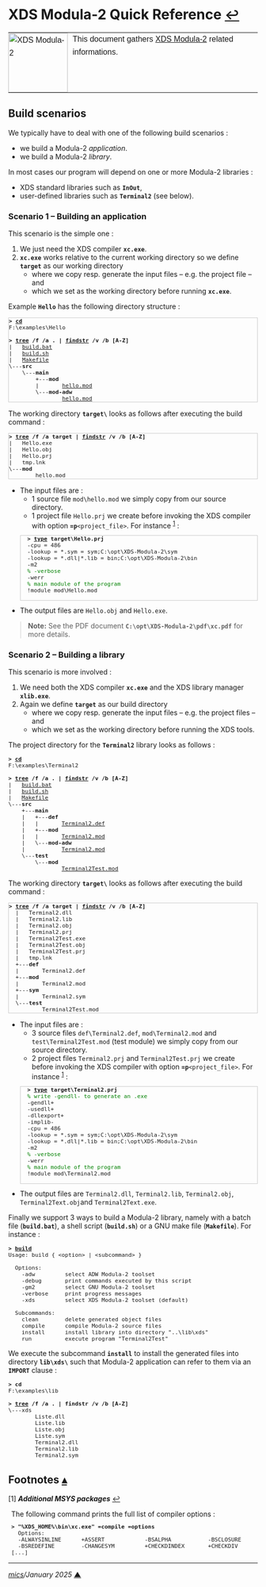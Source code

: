 # <span id="top">XDS Modula-2 Quick Reference</span> <span style="font-size:90%;">[↩](README.md#top)</span>

<table style="font-family:Helvetica,Arial;line-height:1.6;">
  <tr>
  <td style="border:0;padding:0 10px 0 0;;min-width:120px;"><a href="https://"><img src="docs/imagess/m2.svg" width="120" alt="XDS Modula-2"/></a></td>
  <td style="border:0;padding:0;vertical-align:text-top;">This document gathers <a href="https://" rel="external">XDS Modula-2</a> related informations.
  </td>
  </tr>
</table>

## <span id="scenarios">Build scenarios</span>

We typically have to deal with one of the following build scenarios :
- we build a Modula-2 *application*.
- we build a Modula-2 *library*.

In most cases our program will depend on one or more Modula-2 libraries :
- XDS standard libraries such as **`InOut`**,
- user-defined libraries such as **`Terminal2`** (see below).

### <span id="application">Scenario 1 &ndash; Building an application</span>

This scenario is the simple one :
1. We just need the XDS compiler **`xc.exe`**.
2. **`xc.exe`** works relative to the current working directory so we define **`target`** as our working directory
   - where we copy resp. generate the input files &ndash; e.g. the project file &ndash; and
   - which we set as the working directory before running **`xc.exe`**.

Example **`Hello`** has the following directory structure :

<pre style="font-size:80%;border:1px solid #cccccc;">
<b>&gt; <a href="https://learn.microsoft.com/fr-fr/windows-server/administration/windows-commands/cd">cd</a></b>
F:\examples\Hello
&nbsp;
<b>&gt; <a href="https://learn.microsoft.com/en-us/windows-server/administration/windows-commands/tree">tree</a> /f /a . | <a href="https://learn.microsoft.com/en-us/windows-server/administration/windows-commands/findstr">findstr</a> /v /b [A-Z]</b>
|   <a href="./examples/Hello/build.bat">build.bat</a>
|   <a href="./examples/Hello/build.sh">build.sh</a>
|   <a href="./examples/Hello/Makefile">Makefile</a>
\---<b>src</b>
    \---<b>main</b>
        +---<b>mod</b>
        |       <a href="./examples/Hello/src/main/mod/hello.mod">hello.mod</a>
        \---<b>mod-adw</b>
                <a href="./examples/Hello/src/main/mod-adw/hello.mod">hello.mod</a>
</pre>

The working directory **`target\`** looks as follows after executing the build command :

<pre style="font-size:80%;border:1px solid #cccccc;">
<b>&gt; <a href="https://learn.microsoft.com/en-us/windows-server/administration/windows-commands/tree">tree</a> /f /a target | <a href="https://learn.microsoft.com/en-us/windows-server/administration/windows-commands/findstr">findstr</a> /v /b [A-Z]</b>
|   Hello.exe
|   Hello.obj
|   Hello.prj
|   tmp.lnk
\---<b>mod</b>
        hello.mod
</pre>

- The input files are :
  - 1 source file `mod\hello.mod` we simply copy from our source directory.
  - 1 project file `Hello.prj` we create before invoking the XDS compiler with option **`=p`**`<project_file>`. For instance <sup id="anchor_01">[1](#footnote_01)</sup> :
  <pre style="font-size:80%;border:1px solid #cccccc">
    <b>&gt; <a href="https://learn.microsoft.com/en-us/windows-server/administration/windows-commands/type">type</a> target\Hello.prj</b>
    -cpu = 486
    -lookup = *.sym = sym;C:\opt\XDS-Modula-2\sym
    -lookup = *.dll|*.lib = bin;C:\opt\XDS-Modula-2\bin
    -m2
    <span style="color:green;">% -verbose</span>
    -werr
    <span style="color:green;">% main module of the program</span>
    !module mod\Hello.mod
    </pre>
- The output files are `Hello.obj` and `Hello.exe`.

> **Note:** See the PDF document **`C:\opt\XDS-Modula-2\pdf\xc.pdf`** for more details.

<!--=================================================================-->

### <span id="library">Scenario 2 &ndash; Building a library</span> 

This scenario is more involved :
1. We need both the XDS compiler **`xc.exe`** and the XDS library manager **`xlib.exe`**.
2. Again we define **`target`** as our build directory
   - where we copy resp. generate the input files &ndash; e.g. the project files &ndash; and
   - which we set as the working directory before running the XDS tools.

The project directory for the **`Terminal2`** library looks as follows  :

<pre style="font-size:80%;">
<b>&gt; <a href="https://learn.microsoft.com/fr-fr/windows-server/administration/windows-commands/cd">cd</a></b>
F:\examples\Terminal2
&nbsp;
<b>&gt; <a href="https://learn.microsoft.com/en-us/windows-server/administration/windows-commands/tree" rel="external">tree</a> /f /a . | <a href="https://learn.microsoft.com/en-us/windows-server/administration/windows-commands/findstr" rel="external">findstr</a> /v /b [A-Z]</b>
|   <a href="./examples/Terminal2/build.bat">build.bat</a>
|   <a href="./examples/Terminal2/build.sh">build.sh</a>
|   <a href="./examples/Terminal2/Makefile">Makefile</a>
\---<b>src</b>
    +---<b>main</b>
    |   +---<b>def</b>
    |   |       <a href="./examples/Terminal2/src/main/def/Terminal2.def">Terminal2.def</a>
    |   +---<b>mod</b>
    |   |       <a href="./examples/Terminal2/src/main/mod/Terminal2.mod">Terminal2.mod</a>
    |   \---<b>mod-adw</b>
    |           <a href="./examples/Terminal2/src/main/mod-adw/Terminal2.mod">Terminal2.mod</a>
    \---<b>test</b>
        \---<b>mod</b>
                <a href="./examples/Terminal2/src/test/mod/Terminal2Test.mod">Terminal2Test.mod</a>
</pre>

The working directory **`target\`** looks as follows after executing the build command :

<pre style="font-size:80%;border:1px solid #cccccc;">
<b>&gt; <a href="https://learn.microsoft.com/en-us/windows-server/administration/windows-commands/tree">tree</a> /f /a target | <a href="https://learn.microsoft.com/en-us/windows-server/administration/windows-commands/findstr">findstr</a> /v /b [A-Z]</b>
  |   Terminal2.dll
  |   Terminal2.lib
  |   Terminal2.obj
  |   Terminal2.prj
  |   Terminal2Test.exe
  |   Terminal2Test.obj
  |   Terminal2Test.prj
  |   tmp.lnk
  +---<b>def</b>
  |       Terminal2.def
  +---<b>mod</b>
  |       Terminal2.mod
  +---<b>sym</b>
  |       Terminal2.sym
  \---<b>test</b>
          Terminal2Test.mod
</pre>

- The input files are :
  - 3 source files `def\Terminal2.def`, `mod\Terminal2.mod` and  `test\Terminal2Test.mod` (test module) we simply copy from our source directory.
  - 2 project files `Terminal2.prj` and `Terminal2Test.prj` we create before invoking the XDS compiler with option **`=p`**`<project_file>`. For instance <sup>[1](#footnote_01)</sup>  :
  <pre style="font-size:80%;border:1px solid #cccccc">
    <b>&gt; <a href="https://learn.microsoft.com/en-us/windows-server/administration/windows-commands/type">type</a> target\Terminal2.prj</b>
    <span style="color:green;">% write -gendll- to generate an .exe</span>
    -gendll+
    -usedll+
    -dllexport+
    -implib-
    -cpu = 486
    -lookup = *.sym = sym;C:\opt\XDS-Modula-2\sym
    -lookup = *.dll|*.lib = bin;C:\opt\XDS-Modula-2\bin
    -m2
    <span style="color:green;">% -verbose</span>
    -werr
    <span style="color:green;">% main module of the program</span>
    !module mod\Terminal2.mod
    </pre>
- The output files are `Terminal2.dll`, `Terminal2.lib`, `Terminal2.obj`, `Terminal2Text.obj`and `Terminal2Text.exe`.

Finally we support 3 ways to build a Modula-2 library, namely with a batch file (**`build.bat`**), a shell script (**`build.sh`**) or a GNU make file (**`Makefile`**). For instance :
<pre style="font-size:80%;">
<b>&gt; <a href="./examples/Terminal2/build.bat">build</a></b>
Usage: build { &lt;option&gt; | &lt;subcommand&gt; }
&nbsp;
  Options:
    -adw         select ADW Modula-2 toolset
    -debug       print commands executed by this script
    -gm2         select GNU Modula-2 toolset
    -verbose     print progress messages
    -xds         select XDS Modula-2 toolset (default)
&nbsp;
  Subcommands:
    clean        delete generated object files
    compile      compile Modula-2 source files
    install      install library into directory "..\lib\xds"
    run          execute program "Terminal2Test"
</pre> 

We execute the subcommand **`install`** to install the generated files into directory **`lib\xds\`** such that Modula-2 application can refer to them via an **`IMPORT`** clause :

<pre style="font-size:80%;">
<b>&gt; cd</b>
F:\examples\lib
&nbsp;
<b>&gt; <a href="https://learn.microsoft.com/en-us/windows-server/administration/windows-commands/tree">tree</a> /f /a . | findstr /v /b [A-Z]</b>
\---xds
        Liste.dll
        Liste.lib
        Liste.obj
        Liste.sym
        Terminal2.dll
        Terminal2.lib
        Terminal2.sym
</pre>

<!--=======================================================================-->

## <span id="footnotes">Footnotes</span> [**&#x25B4;**](#top)

<span id="footnote_01">[1]</span> ***Additional MSYS packages*** [↩](#anchor_01)

<dl><dd style="margin:6px;">
The following command prints the full list of compiler options :
<pre style="font-size:80%;">
<b>&gt; "%XDS_HOME%\bin\xc.exe" =compile =options</b>
  Options:
  -ALWAYSINLINE      +ASSERT            -BSALPHA           -BSCLOSURE
  -BSREDEFINE        -CHANGESYM         +CHECKDINDEX       +CHECKDIV
[...]
</pre>
</dl></dd>

***

*[mics](https://lampwww.epfl.ch/~michelou/)/January 2025* [**&#9650;**](#top)  <!-- February 2023 -->

<span id="bottom">&nbsp;</span>

<!-- href links -->
